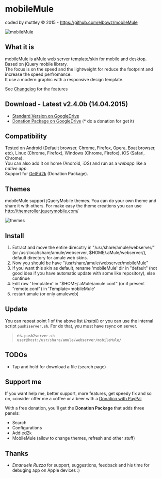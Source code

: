 mobileMule 
==========
coded by muttley © 2015 - https://github.com/elbowz/mobileMule

![mobileMule](http://i.imgur.com/JZByzIj.jpg)

What it is
----------
mobileMule is aMule web server template/skin for mobile and desktop. Based on jQuery mobile library.  
The focus is on the speed and the lightweight for reduce the footprint and increase the speed perfromance.  
It use a modern graphic with a responsive design template.

See [Changelog](CHANGELOG.md) for the features

Download - Latest v2.4.0b (14.04.2015)
--------------------------------------
 * [Standard Version on GoogleDrive](https://drive.google.com/folderview?id=0BzaXzhTPJkC7WFFIM09uYm4zSk0&usp=sharing#list)
 * [Donation Package on GoogleDrive](https://drive.google.com/folderview?id=0BzaXzhTPJkC7SnpOVG11OF9ITlE&usp=sharing) (* do a donation for get it)

Compatibility
-------------
Tested on Android (Default browser, Chrome, Firefox, Opera, Boat browser, etc), Linux (Chrome, Firefox), Windows (Chrome, Firefox), iOS (Safari, Chrome).  
You can also add it on home (Android, iOS) and run as a *webapp* like a *native app*.  
Support for [GetEd2k](https://play.google.com/store/apps/details?id=org.anacletus.geted2k) (Donation Package).

Themes
------
mobileMule support jQueryMobile themes. You can do your own theme and share it with others. For make easy the theme creations you can use http://themeroller.jquerymobile.com/

![themes](http://i.imgur.com/AJQ2p0D.jpg)

Install
-------
1. Extract and move the entire direcotry in "/usr/share/amule/webserver/" (or /usr/local/share/amule/webserver, $HOME/.aMule/webserver/), default directory for amule web skins.
2. Now you should be have "/usr/share/amule/webserver/mobileMule"
3. If you want this skin as default, rename 'mobileMule' dir in "default" (not good idea if you have automatic update with some like repository), else continue 
4. Edit row 'Template=' in "$HOME/.aMule/amule.conf" (or if present "remote.conf") in 'Template=mobileMule'
5. restart amule (or only amuleweb)

Update
------
You can repeat point 1 of the above list (*install*) or you can use the internal script ```push2server.sh```. For do that, you must have rsync on server.


> es. ```push2server.sh user@host:/usr/share/amule/webserver/mobileMule/```

TODOs
-----
 * Tap and hold for download a file (search page)

Support me
----------
If you want help me, better support, more features, get speedy fix and so on, consider offer me a coffee or a beer with a [Donation with PayPal](https://www.paypal.com/cgi-bin/webscr?cmd=_donations&business=muttley%2ebd%40gmail%2ecom&lc=IT&item_name=mobileMule&item_number=aMule%20web%20mobile%20skin&currency_code=EUR&bn=PP%2dDonationsBF%3abtn_donate_LG%2egif%3aNonHosted)

With a free donation, you'll get the **Donation Package** that adds three panels:

* Search
* Configurations
* Add ed2k
* MobileMule (allow to change themes, refresh and other stuff)

Thanks
------

* *Emanuele Ruzza* for support, suggestions, feedback and his time for debuging app on Apple devices :)